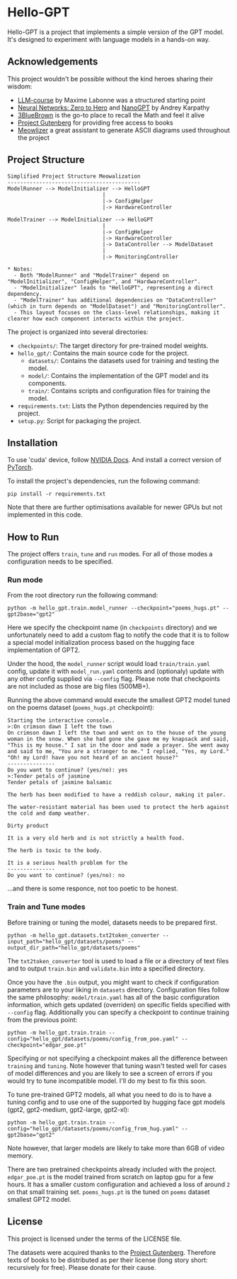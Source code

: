 # Hello-GPT

Hello-GPT is a project that implements a simple version of the GPT model. 
It's designed to experiment with language models in a hands-on way.

## Acknowledgements

This project wouldn't be possible without the kind heroes sharing their wisdom:
* [LLM-course](https://github.com/mlabonne/llm-course?tab=readme-ov-file) by Maxime Labonne was a structured starting point
* [Neural Networks: Zero to Hero](https://karpathy.ai/zero-to-hero.html) and [NanoGPT](https://github.com/karpathy/nanoGPT) by Andrey Karpathy 
* [3BlueBrown](https://www.youtube.com/@3blue1brown) is the go-to place to recall the Math and feel it alive
* [Project Gutenberg](https://www.gutenberg.org/) for providing free access to books
* [Meowlizer](https://chat.openai.com/g/g-WlIrNB3KH-meowalizer) a great assistant to generate ASCII diagrams used throughout the project

## Project Structure

```
Simplified Project Structure Meowalization
------------------------------------------
ModelRunner --> ModelInitializer --> HelloGPT
                              |
                              |-> ConfigHelper
                              |-> HardwareController

ModelTrainer --> ModelInitializer --> HelloGPT
                              |
                              |-> ConfigHelper
                              |-> HardwareController
                              |-> DataController --> ModelDataset
                              |
                              |-> MonitoringController

* Notes:
  - Both "ModelRunner" and "ModelTrainer" depend on "ModelInitializer", "ConfigHelper", and "HardwareController".
  - "ModelInitializer" leads to "HelloGPT", representing a direct dependency.
  - "ModelTrainer" has additional dependencies on "DataController" (which in turn depends on "ModelDataset") and "MonitoringController".
  - This layout focuses on the class-level relationships, making it clearer how each component interacts within the project.
```

The project is organized into several directories:

- `checkpoints/`: The target directory for pre-trained model weights.
- `hello_gpt/`: Contains the main source code for the project.
  - `datasets/`: Contains the datasets used for training and testing the model.
  - `model/`: Contains the implementation of the GPT model and its components.
  - `train/`: Contains scripts and configuration files for training the model.
- `requirements.txt`: Lists the Python dependencies required by the project.
- `setup.py`: Script for packaging the project.

## Installation

To use 'cuda' device, follow [NVIDIA Docs](https://developer.nvidia.com/cuda-downloads).
And install a correct version of [PyTorch](https://pytorch.org/).

To install the project's dependencies, run the following command:
```
pip install -r requirements.txt
```
Note that there are further optimisations available for newer GPUs but not implemented in this code.

## How to Run
The project offers `train`, `tune` and `run` modes.
For all of those modes a configuration needs to be specified. 

### Run mode
From the root directory run the following command:
```
python -m hello_gpt.train.model_runner --checkpoint="poems_hugs.pt" --gpt2base="gpt2"
```
Here we specify the checkpoint name (in `checkpoints` directory) and we unfortunately need to add a custom flag to notify the code that it is to follow a special model initialization process based on the hugging face implementation of GPT2.

Under the hood, the `model_runner` script would load `train/train.yaml` config, update it with `model_run.yaml` contents and (optionaly) update with any other config supplied via `--config` flag. Please note that checkpoints are not included as those are big files (500MB+).

Running the above command would execute the smallest GPT2 model tuned on the poems dataset (`poems_hugs.pt` checkpoint):
```
Starting the interactive console..
>:On crimson dawn I left the town
On crimson dawn I left the town and went on to the house of the young woman in the snow. When she had gone she gave me my knapsack and said, "This is my house." I sat in the door and made a prayer. She went away and said to me, "You are a stranger to me." I replied, "Yes, my Lord." "Oh! my Lord! have you not heard of an ancient house?"
---------------
Do you want to continue? (yes/no): yes
>:Tender petals of jasmine
Tender petals of jasmine balsamic

The herb has been modified to have a reddish colour, making it paler.

The water-resistant material has been used to protect the herb against the cold and damp weather.

Dirty product

It is a very old herb and is not strictly a health food.

The herb is toxic to the body.

It is a serious health problem for the
---------------
Do you want to continue? (yes/no): no
```
...and there is some responce, not too poetic to be honest.

### Train and Tune modes
Before training or tuning the model, datasets needs to be prepared first.
```
python -m hello_gpt.datasets.txt2token_converter --input_path="hello_gpt/datasets/poems" --output_dir_path="hello_gpt/datasets/poems"
```
The `txt2token_converter` tool is used to load a file or a directory of text files and to output `train.bin` and `validate.bin` into a specified directory.

Once you have the `.bin` output, you might want to check if configuration parameters are to your liking in `datasets` directory. 
Configuration files follow the same philosophy: `model/train.yaml` has all of the basic configuration information, which gets updated (overriden) on specific fields specified with `--config` flag. Additionally you can specify a checkpoint to continue training from the previous point:
```
python -m hello_gpt.train.train --config="hello_gpt/datasets/poems/config_from_poe.yaml" --checkpoint="edgar_poe.pt"
```
Specifying or not specifying a checkpoint makes all the difference between `training` and `tuning`. Note however that tuning wasn't tested well for cases of model differences and you are likely to see a screen of errors if you would try to tune incompatible model. I'll do my best to fix this soon.

To tune pre-trained GPT2 models, all what you need to do is to have a tuning config and to use one of the supported by hugging face gpt models (gpt2, gpt2-medium, gpt2-large, gpt2-xl):
```
python -m hello_gpt.train.train --config="hello_gpt/datasets/poems/config_from_hug.yaml" --gpt2base="gpt2"
```
Note however, that larger models are likely to take more than 6GB of video memory.

There are two pretrained checkpoints already included with the project.
`edgar_poe.pt` is the model trained from scratch on laptop gpu for a few hours. It has a smaller custom configuration and achieved a loss of around `2` on that small training set.
`poems_hugs.pt` is the tuned on `poems` dataset smallest GPT2 model.

## License
This project is licensed under the terms of the LICENSE file.

The datasets were acquired thanks to the [Project Gutenberg](https://www.gutenberg.org/). 
Therefore texts of books to be distributed as per their license (long story short: recursively for free).
Please donate for their cause.